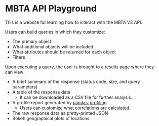 # MBTA API Playground

This is a website for learning how to interact with the MBTA V3 API.

Users can build queries in which they customize:
* The primary object
* What additional objects will be included
* What attributes should be returned for each object
* Filters

Upon executing a query, the user is brought to a results page where they can view:
* A brief summary of the response (status code, size, and query parameters)
* A table of the response data.
    * It can be downloaded as a CSV file for further analysis.
* A profile report generated by [pandas-profiling](https://github.com/pandas-profiling/pandas-profiling)
    * Users can customize what correlations are calculated.
* The raw response data as pretty-printed JSON
* Bokeh geographical plots of locations



